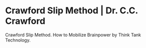 # Crawford Slip Method | Dr. C.C. Crawford

Crawford Slip Method. How to Mobilize Brainpower by Think Tank Technology.
